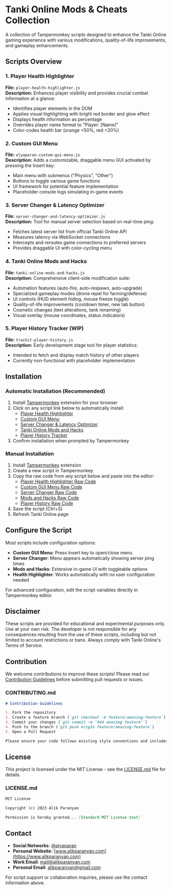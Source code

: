 # Tanki Online Mods & Cheats Collection

A collection of Tampermonkey scripts designed to enhance the Tanki Online gaming experience with various modifications, quality-of-life improvements, and gameplay enhancements.

## Scripts Overview

### 1. Player Health Highlighter
**File:** `player-health-highlighter.js`  
**Description:** Enhances player visibility and provides crucial combat information at a glance:
- Identifies player elements in the DOM
- Applies visual highlighting with bright red border and glow effect
- Displays health information as percentage
- Overrides player name format to "Player: [Name]"
- Color-codes health bar (orange <50%, red <20%)

### 2. Custom GUI Menu
**File:** `alyaparan-custom-gui-menu.js`  
**Description:** Adds a customizable, draggable menu GUI activated by pressing the Insert key:
- Main menu with submenus ("Physics", "Other")
- Buttons to toggle various game functions
- UI framework for potential feature implementation
- Placeholder console logs simulating in-game events

### 3. Server Changer & Latency Optimizer
**File:** `server-changer-and-latency-optimizer.js`  
**Description:** Tool for manual server selection based on real-time ping:
- Fetches latest server list from official Tanki Online API
- Measures latency via WebSocket connections
- Intercepts and reroutes game connections to preferred servers
- Provides draggable UI with color-cycling menu

### 4. Tanki Online Mods and Hacks
**File:** `tanki-online-mods-and-hacks.js`  
**Description:** Comprehensive client-side modification suite:
- Automation features (auto-fire, auto-respawn, auto-upgrade)
- Specialized gameplay modes (drone repel for farming/defense)
- UI controls (HUD element hiding, mouse freeze toggle)
- Quality-of-life improvements (cooldown timer, new tab button)
- Cosmetic changes (text alterations, tank renaming)
- Visual overlay (mouse coordinates, status indicators)

### 5. Player History Tracker (WIP)
**File:** `trackit-player-history.js`  
**Description:** Early development stage tool for player statistics:
- Intended to fetch and display match history of other players
- Currently non-functional with placeholder implementation

## Installation

### Automatic Installation (Recommended)
1. Install [Tampermonkey](https://www.tampermonkey.net/) extension for your browser
2. Click on any script link below to automatically install:
   - [Player Health Highlighter](https://github.com/alyaparan/scripts/raw/refs/heads/main/player-health-highlighter.js)
   - [Custom GUI Menu](https://github.com/alyaparan/scripts/raw/refs/heads/main/alyaparan-custom-gui-menu.js)
   - [Server Changer & Latency Optimizer](https://github.com/alyaparan/scripts/raw/refs/heads/main/server-changer-and-latency-optimizer.js)
   - [Tanki Online Mods and Hacks](https://github.com/alyaparan/scripts/raw/refs/heads/main/tanki-online-mods-and-hacks.js)
   - [Player History Tracker](https://github.com/alyaparan/scripts/raw/refs/heads/main/trackit-player-history.js)
3. Confirm installation when prompted by Tampermonkey

### Manual Installation
1. Install [Tampermonkey](https://www.tampermonkey.net/) extension
2. Create a new script in Tampermonkey
3. Copy the raw code from any script below and paste into the editor:
   - [Player Health Highlighter Raw Code](https://github.com/alyaparan/scripts/raw/refs/heads/main/player-health-highlighter.js)
   - [Custom GUI Menu Raw Code](https://github.com/alyaparan/scripts/raw/refs/heads/main/alyaparan-custom-gui-menu.js)
   - [Server Changer Raw Code](https://github.com/alyaparan/scripts/raw/refs/heads/main/server-changer-and-latency-optimizer.js)
   - [Mods and Hacks Raw Code](https://github.com/alyaparan/scripts/raw/refs/heads/main/tanki-online-mods-and-hacks.js)
   - [Player History Raw Code](https://github.com/alyaparan/scripts/raw/refs/heads/main/trackit-player-history.js)
4. Save the script (Ctrl+S)
5. Refresh Tanki Online page

## Configure the Script

Most scripts include configuration options:
- **Custom GUI Menu**: Press Insert key to open/close menu
- **Server Changer**: Menu appears automatically showing server ping times
- **Mods and Hacks**: Extensive in-game UI with toggleable options
- **Health Highlighter**: Works automatically with no user configuration needed

For advanced configuration, edit the script variables directly in Tampermonkey editor.

## Disclaimer

These scripts are provided for educational and experimental purposes only. Use at your own risk. The developer is not responsible for any consequences resulting from the use of these scripts, including but not limited to account restrictions or bans. Always comply with Tanki Online's Terms of Service.

## Contribution

We welcome contributions to improve these scripts! Please read our [Contribution Guidelines](CONTRIBUTING.md) before submitting pull requests or issues.

### CONTRIBUTING.md
```markdown
# Contribution Guidelines

1. Fork the repository
2. Create a feature branch (`git checkout -b feature/amazing-feature`)
3. Commit your changes (`git commit -m 'Add amazing feature'`)
4. Push to the branch (`git push origin feature/amazing-feature`)
5. Open a Pull Request

Please ensure your code follows existing style conventions and includes appropriate comments.
```

## License

This project is licensed under the MIT License - see the [LICENSE.md](LICENSE.md) file for details.

### LICENSE.md
```markdown
MIT License

Copyright (c) 2023 Alik Paranyan

Permission is hereby granted... [Standard MIT License text]
```

## Contact

- **Social Networks**: [@alyaparan](https://github.com/alyaparan)
- **Personal Website**: [www.alikparanyan.com](https://www.alikparanyan.com)
- **Work Email**: [mail@alikparanyan.com](mailto:mail@alikparanyan.com)
- **Personal Email**: [alikparanyan@gmail.com](mailto:alikparanyan@gmail.com)

For script support or collaboration inquiries, please use the contact information above.
